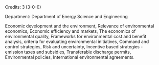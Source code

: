 Credits: 3 (3-0-0)

Department: Department of Energy Science and Engineering

Economic development and the environment, Relevance of environmental economics, Economic efficiency and markets, The economics of environmental quality, Frameworks for environmental cost and benefit analysis, criteria for evaluating environmental initiatives, Command and control strategies, Risk and uncertainty, Incentive based strategies - emission taxes and subsidies, Transferable discharge permits, Environmental policies, International environmental agreements.